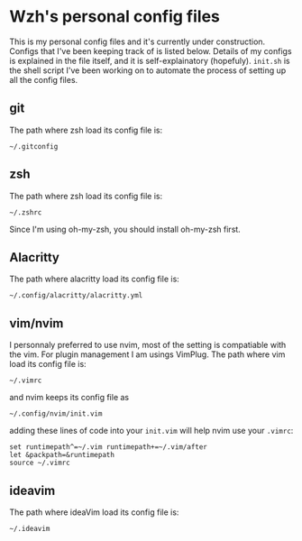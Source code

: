 # Wzh's personal config files

This is my personal config files and it's currently under construction.
Configs that I've been keeping track of is listed below.
Details of my configs is explained in the file itself, and it is self-explainatory (hopefuly).
`init.sh` is the shell script I've been working on to automate the process of setting up all the config files.

## git

The path where zsh load its config file is:

```shell
~/.gitconfig
```

## zsh

The path where zsh load its config file is:

```shell
~/.zshrc
```

Since I'm using oh-my-zsh, you should install oh-my-zsh first.

## Alacritty

The path where alacritty load its config file is:

```shell
~/.config/alacritty/alacritty.yml
```

## vim/nvim

I personnaly preferred to use nvim, most of the setting is compatiable with the vim.
For plugin management I am usings VimPlug.
The path where vim load its config file is:

```shell
~/.vimrc
```

and nvim keeps its config file as

```shell
~/.config/nvim/init.vim
```

adding these lines of code into your `init.vim` will help nvim use your `.vimrc`:

```vim script
set runtimepath^=~/.vim runtimepath+=~/.vim/after
let &packpath=&runtimepath
source ~/.vimrc
```

## ideavim

The path where ideaVim load its config file is:

```shell
~/.ideavim
```


